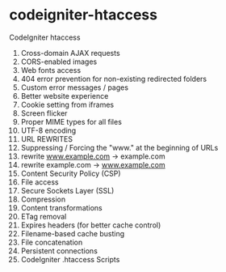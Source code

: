 # codeigniter-htaccess
CodeIgniter htaccess

1. Cross-domain AJAX requests
2. CORS-enabled images 
3. Web fonts access
4. 404 error prevention for non-existing redirected folders
5. Custom error messages / pages
6. Better website experience
7. Cookie setting from iframes
8. Screen flicker
9. Proper MIME types for all files
10. UTF-8 encoding
11. URL REWRITES
12. Suppressing / Forcing the "www." at the beginning of URLs
  1. rewrite www.example.com → example.com
  2. rewrite example.com → www.example.com
13. Content Security Policy (CSP)
14. File access
15. Secure Sockets Layer (SSL)
16. Compression
17. Content transformations
18. ETag removal
19. Expires headers (for better cache control)
20. Filename-based cache busting
21. File concatenation
22. Persistent connections
23. CodeIgniter .htaccess Scripts
